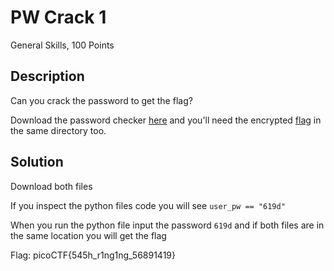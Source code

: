 # PW Crack 1
General Skills, 100 Points
## Description
Can you crack the password to get the flag? 

Download the password checker [here](https://artifacts.picoctf.net/c/51/level1.py) and you'll need the encrypted [flag](https://artifacts.picoctf.net/c/51/level1.flag.txt.enc) in the same directory too.
## Solution
Download both files 

If you inspect the python files code you will see `user_pw == "619d"`

When you run the python file input the password `619d` and if both files are in the same location you will get the flag

Flag: picoCTF{545h_r1ng1ng_56891419}
